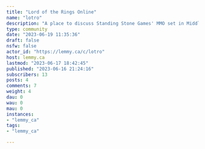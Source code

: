 ```yaml
---
title: "Lord of the Rings Online" 
name: "lotro"
description: "A place to discuss Standing Stone Games' MMO set in Middle Earth. Come smoke some pipe-weed and share some stories."
type: community
date: "2023-06-19 11:35:36"
draft: false
nsfw: false
actor_id: "https://lemmy.ca/c/lotro"
host: lemmy.ca
lastmod: "2023-06-17 18:42:45"
published: "2023-06-16 21:24:16"
subscribers: 13
posts: 4
comments: 7
weight: 4
dau: 0
wau: 0
mau: 0
instances:
- "lemmy_ca"
tags: 
- "lemmy_ca"

---
```

